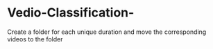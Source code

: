 # Vedio-Classification-
Create a folder for each unique duration and move the corresponding videos to the folder
